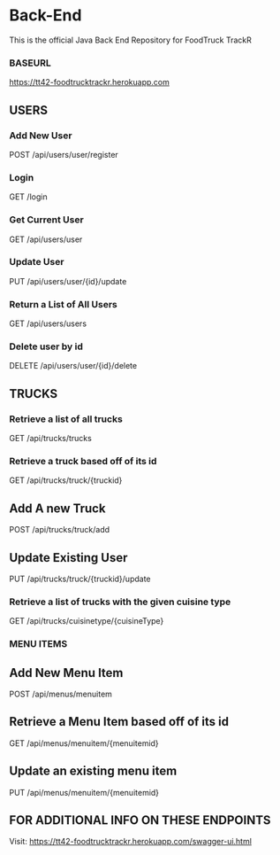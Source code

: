 # Back-End
This is the official Java Back End Repository for FoodTruck TrackR

### BASEURL
https://tt42-foodtrucktrackr.herokuapp.com


## USERS

### Add New User
POST
/api/users/user/register

### Login
GET
/login

### Get Current User
GET
/api/users/user

### Update User
PUT
/api/users/user/{id}/update

### Return a List of All Users
GET
/api/users/users

### Delete user by id
DELETE
/api/users/user/{id}/delete


## TRUCKS

### Retrieve a list of all trucks
GET
/api/trucks/trucks

### Retrieve a truck based off of its id
GET
/api/trucks/truck/{truckid}

## Add A new Truck
POST
/api/trucks/truck/add

## Update Existing User
PUT
/api/trucks/truck/{truckid}/update

### Retrieve a list of trucks with the given cuisine type
GET
/api/trucks/cuisinetype/{cuisineType}

### MENU ITEMS

## Add New Menu Item
POST
/api/menus/menuitem

## Retrieve a Menu Item based off of its id
GET
/api/menus/menuitem/{menuitemid}

## Update an existing menu item
PUT
/api/menus/menuitem/{menuitemid}


## FOR ADDITIONAL INFO ON THESE ENDPOINTS
Visit: https://tt42-foodtrucktrackr.herokuapp.com/swagger-ui.html
